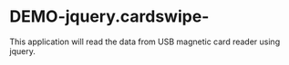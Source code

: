# DEMO-jquery.cardswipe-
This application will read the data from USB magnetic card reader using jquery.
